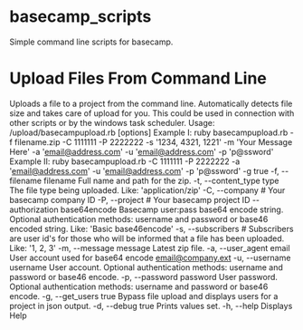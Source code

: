 # basecamp_scripts
Simple command line scripts for basecamp.

# Upload Files From Command Line
Uploads a file to a project from the command line. Automatically detects file size and takes care of upload for you. This could be used in connection with other scripts or by the windows task scheduler.
Usage: /upload/basecampupload.rb [options]
 Example I:
         ruby basecampupload.rb
                        -f filename.zip
                        -C 1111111
                        -P 2222222
                        -s '1234, 4321, 1221'
                        -m 'Your Message Here'
                        -a 'email@address.com'
                        -u 'email@address.com'
                        -p 'p@ssword'
 Example II:
         ruby basecampupload.rb
                        -C 1111111
                        -P 2222222
                        -a 'email@address.com'
                        -u 'email@address.com'
                        -p 'p@ssword'
                        -g true 
    -f, --filename filename          Full name and path for the zip.
    -t, --content_type type          The file type being uploaded.
                                     Like:
                                     'application/zip'
    -C, --company #                  Your basecamp company ID
    -P, --project #                  Your basecamp project ID
        --authorization base64encode Basecamp user:pass base64 encode string. Optional authentication methods: username and password or base46 encoded string.
                                     Like:
                                     'Basic base46encode'
    -s, --subscribers #              Subscribers are user id's for those who will be informed that a file has been uploaded.
                                     Like:
                                     '1, 2, 3'
    -m, --message message            Latest zip file.
    -a, --user_agent email           User account used for base64 encode email@company.ext
    -u, --username username          User account. Optional authentication methods: username and password or base46 encode.
    -p, --password password          User password. Optional authentication methods: username and password or base46 encode.
    -g, --get_users true             Bypass file upload and displays users for a project in json output.
    -d, --debug true                 Prints values set.
    -h, --help                       Displays Help




